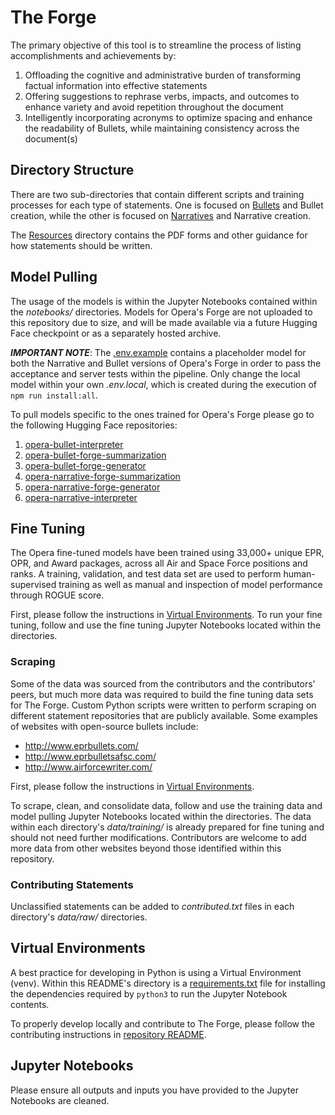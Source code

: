 # The Forge

The primary objective of this tool is to streamline the process of listing accomplishments and achievements by:

1. Offloading the cognitive and administrative burden of transforming factual information into effective statements
2. Offering suggestions to rephrase verbs, impacts, and outcomes to enhance variety and avoid repetition throughout the document
3. Intelligently incorporating acronyms to optimize spacing and enhance the readability of Bullets, while maintaining consistency across the document(s)

## Directory Structure

There are two sub-directories that contain different scripts and training processes for each type of statements. One is focused on [Bullets](./bullets) and Bullet creation, while the other is focused on [Narratives](./narratives/) and Narrative creation.

The [Resources](./resources/) directory contains the PDF forms and other guidance for how statements should be written.

## Model Pulling

The usage of the models is within the Jupyter Notebooks contained within the _notebooks/_ directories. Models for Opera's Forge are not uploaded to this repository due to size, and will be made available via a future Hugging Face checkpoint or as a separately hosted archive.

**_IMPORTANT NOTE_**: The [.env.example](../config/.env.example) contains a placeholder model for both the Narrative and Bullet versions of Opera's Forge in order to pass the acceptance and server tests within the pipeline. Only change the local model within your own _.env.local_, which is created during the execution of `npm run install:all`.

To pull models specific to the ones trained for Opera's Forge please go to the following Hugging Face repositories:

1. [opera-bullet-interpreter](https://huggingface.co/justinthelaw/opera-bullet-interpreter)
2. [opera-bullet-forge-summarization](#)
3. [opera-bullet-forge-generator](#)
4. [opera-narrative-forge-summarization](#)
5. [opera-narrative-forge-generator](#)
6. [opera-narrative-interpreter](#)

## Fine Tuning

The Opera fine-tuned models have been trained using 33,000+ unique EPR, OPR, and Award packages, across all Air and Space Force positions and ranks. A training, validation, and test data set are used to perform human-supervised training as well as manual and inspection of model performance through ROGUE score.

First, please follow the instructions in [Virtual Environments](#virtual-environments). To run your fine tuning, follow and use the fine tuning Jupyter Notebooks located within the directories.

### Scraping

Some of the data was sourced from the contributors and the contributors' peers, but much more data was required to build the fine tuning data sets for The Forge. Custom Python scripts were written to perform scraping on different statement repositories that are publicly available. Some examples of websites with open-source bullets include:

- http://www.eprbullets.com/
- http://www.eprbulletsafsc.com/
- http://www.airforcewriter.com/

First, please follow the instructions in [Virtual Environments](#virtual-environments).

To scrape, clean, and consolidate data, follow and use the training data and model pulling Jupyter Notebooks located within the directories. The data within each directory's _data/training/_ is already prepared for fine tuning and should not need further modifications. Contributors are welcome to add more data from other websites beyond those identified within this repository.

### Contributing Statements

Unclassified statements can be added to _contributed.txt_ files in each directory's _data/raw/_ directories.

## Virtual Environments

A best practice for developing in Python is using a Virtual Environment (venv). Within this README's directory is a [requirements.txt](./requirements.txt) file for installing the dependencies required by `python3` to run the Jupyter Notebook contents.

To properly develop locally and contribute to The Forge, please follow the contributing instructions in [repository README](../README.md).

## Jupyter Notebooks

Please ensure all outputs and inputs you have provided to the Jupyter Notebooks are cleaned.
